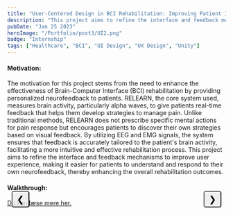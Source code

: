 ```yaml
---
title: "User-Centered Design in BCI Rehabilitation: Improving Patient Interaction with Neurofeedback Systems"
description: "This project aims to refine the interface and feedback mechanisms to improve user experience, making it easier for patients to understand and respond to their own neurofeedback, thereby enhancing the overall rehabilitation outcomes."
pubDate: "Jan 25 2023"
heroImage: "/Portfolio/post3/UI2.png"
badge: "Internship"
tags: ["Healthcare", "BCI", "UI Design", "UX Design", "Unity"]
---
```


<!DOCTYPE html>
<html>
<head>
    <style>
        .mySlides {display:none;}
        .slideshow-container {
            max-width: auto;
            position: relative;
            margin: auto;
            max-height: 40vh; /* Keeps the container height consistent */
        }
        .slideshow-container img {
            width: auto; /* Image width adjusts based on container */
            max-height: 39vh;
        }
        .nav-btn {
            position: absolute;
            top: 0%;
            transform: translateY(-50%);
            background-color: rgba(238, 238, 238, 0.8);
            color: black;
            cursor: pointer;
            font-size: 20px;
            padding: 5px 10px;
            z-index: 99;
            border-radius: 5px;
        }
        .nav-btn:hover {
            background-color: rgb(97, 97, 97);
            color: white;
        }
        .nav-prev {
            left: 10px;
        }
        .nav-next {
            right: 10px;
        }
    </style>
</head>
<body>
    <h4>Motivation:</h4>
        <p>
            The motivation for this project stems from the need to enhance the effectiveness of Brain-Computer Interface (BCI) rehabilitation by providing personalized neurofeedback to patients. RELEARN, the core system used, measures brain activity, particularly alpha waves, to give patients real-time feedback that helps them develop strategies to manage pain. Unlike traditional methods, RELEARN does not prescribe specific mental actions for pain response but encourages patients to discover their own strategies based on visual feedback. By utilizing EEG and EMG signals, the system ensures that feedback is accurately tailored to the patient's brain activity, facilitating a more intuitive and effective rehabilitation process. This project aims to refine the interface and feedback mechanisms to improve user experience, making it easier for patients to understand and respond to their own neurofeedback, thereby enhancing the overall rehabilitation outcomes.
        </p>
    <h4>Walkthrough:</h4>
    <div class="slideshow-container">
        <img class="mySlides" src="\Portfolio\post3\redo0.png">
        <img class="mySlides" src="\Portfolio\post3\redo2.png">
        <img class="mySlides" src="\Portfolio\post3\redo1.jpg">
        <img class="mySlides" src="\Portfolio\post3\redo3.jpg">
        <img class="mySlides" src="\Portfolio\post3\redo4.jpg">
        <img class="mySlides" src="\Portfolio\post3\redo5.jpg">
        <img class="mySlides" src="\Portfolio\post3\redo6.jpg">
        <img class="mySlides" src="\Portfolio\post3\tutorial.jpg">
        <img class="mySlides" src="\Portfolio\post3\redo7.png">
        <button class="nav-btn nav-prev">&#10094;</button>
        <button class="nav-btn nav-next">&#10095;</button>
    </div>
    <span id=imageText></span>
    <a href="https://drive.google.com/file/d/1tRb2oc1O41ejAmauPgD2TVN0tYoNJbSE/view?usp=sharing" target="_blank">Du kan læse mere her.</a>

<script>
  (function() {
    // All code is inside an IIFE (Immediately Invoked Function Expression) to avoid global scope pollution

    let slideIndex = 1; // Declare slideIndex only once
    let totalImages = 0; // Declare totalImages variable

    // Function to initialize the slideshow
    function initSlideshow() {
        totalImages = NumberOfImages(); // Calculate total number of images
        showSlides(slideIndex); // Display the initial slide
    }

    function NumberOfImages() {
        const slides = document.getElementsByClassName("mySlides");
        for (let i = 0; i < slides.length; i++) {
            slides[i].style.display = "none"; // Hide all slides initially
        }
        slides[0].style.display = "block"; // Display the first image
        console.log("NumberOfImages " + slides.length);
        return slides.length; // Return total number of slides
    }

    function showSlides(index) {
        const slides = document.getElementsByClassName("mySlides");
        if (index > slides.length) {
            slideIndex = 1; // Wrap around to the first slide
        }
        if (index < 1) {
            slideIndex = slides.length; // Wrap around to the last slide
        }
        for (let i = 0; i < slides.length; i++) {
            slides[i].style.display = "none"; // Hide all slides
        }
        slides[slideIndex - 1].style.display = "block"; // Show the current slide
        changeSpanText(slideIndex); // Update the text for the current slide
    }

    function nextImg(step) {
        slideIndex += step;
        if (slideIndex > totalImages) {
            slideIndex = 1;
        }
        showSlides(slideIndex);
    }

    function previousImg(step) {
        slideIndex -= step;
        if (slideIndex < 1) {
            slideIndex = totalImages;
        }
        showSlides(slideIndex);
    }

    function addEventListeners() {
        // Remove previous event listeners if they exist to prevent duplication
        document.querySelector(".nav-next").removeEventListener("click", handleNextClick);
        document.querySelector(".nav-prev").removeEventListener("click", handlePrevClick);
        document.removeEventListener("keydown", handleKeyDown);

        // Define click handlers
        function handleNextClick() {
            nextImg(1);
        }

        function handlePrevClick() {
            previousImg(1);
        }

        function handleKeyDown(event) {
            switch (event.key) {
                case "ArrowRight":
                    nextImg(1); // Move forward by 1 slide
                    break;
                case "ArrowLeft":
                    previousImg(1); // Move backward by 1 slide
                    break;
            }
        }

        // Add new event listeners
        document.querySelector(".nav-next").addEventListener("click", handleNextClick);
        document.querySelector(".nav-prev").addEventListener("click", handlePrevClick);
        document.addEventListener("keydown", handleKeyDown);
    }

    function changeSpanText(imageIndex) {
        var spanElement = document.getElementById('imageText');
        var index = imageIndex - 1;
        const imageTextArray = [
            "<b>BCI rehabilitation:</b> The main goal of RELEARN in BCI (Brain-Computer Interface) rehabilitation is to provide neurofeedback to patients based on their brain activity, specifically alpha waves (8-13 Hz). This neurofeedback allows patients to respond to and learn from their own brain activity, helping them develop strategies to manage pain. The system uses EEG equipment to measure alpha activity from the motor cortex (channels C3, C1, CZ, C2, and C5) and controls for flashes with additional sensors EMG signals dictate when to process EEG data to ensure accurate feedback When a patient uses RELEARN, there is no formal procedure for what or how they should think when responding to pain during or after a wrist extension. The goal of RELEARN is for patients to construct a mental strategy when they experience pain. RELEARN visualizes when the strategy is correct.",
            "<b>REDO's interface:</b> During rehabilitation sessions, a threshold is set at 120% of the patient's baseline alpha activity level. Due to the inverse relationship between alpha activity and pain levels (higher alpha activity corresponds to lower pain), given feedback based on this threshold. Positive feedback is given when alpha activity is above threshold, and neutral feedback when it falls between baseline and threshold. The feedback is visual and uses color-coded bars that follow the traffic light metaphor: green for positive, orange for neutral and red for negative feedback. Each session contains 70 wrist extensions (10 for calibration and 60 for training) and starts and ends with pain scores on a Visual Analog Scale (VAS).",
            "<b>Three types of feedback:</b> REDO's interface to the RELEARN system is designed to provide clear, visual feedback to patients during rehabilitation sessions. It includes a home screen where patients can see their baseline and threshold levels annotated. Feedback is provided through a colored bar that scales relative to alpha activity levels, with a black background for contrast The interface uses a traffic light metaphor for color coding: green means positive feedback (alpha activity above threshold), orange indicates neutral feedback (between baseline and threshold) , and red shows negative feedback (below baseline). Additional interface elements provide information about the patient's performance and progress. The motion counter tracks the number of wrist extensions within each block. If the patient attempts a new wrist extension within 10 seconds, a pause message instructs them to wait. This structured visual approach helps patients understand their performance and guides them to develop effective mental strategies to manage pain during their rehabilitation process with RELEARN.",
            "<b>Extended human factors model:</b> The human part of the model is the EMG signal, which is the input mode or responder, and the senses that perceive the feedback. The computer part has control of the system, sensors (EEG) and shows information. When the patient performs a wrist extension that triggers the EEG reading, the feedback that RELEARN displays is the EEG reading from their wrist extension and not the EMG signal from the wrist extension. The relationship between the responder and the display creates an unaligned and difficult system to understand the familiar relationship would be to receive feedback directly from an action, eg a correct hand exercise only triggers the feedback bar, but the height or color of it is controlled by the EEG signal.",
            "<b>Degrees of freedom:</b> refers to x, y, z axis positions in 3D and the orientation in each axis. A 7th degree is needed to map the EEG signal. As mentioned earlier, Participant A from the thesis study explained, how they tried different methods of doing wrist extension with the goal of getting the bar higher.I used the degrees of freedom (DOF) model to explain how the feedback spatially relates to the wrist extension and the pain response when the interview indicated a possible discrepancy between them. The discrepancy increases when the relationship between wrist extension and the feedback is more spatially congruent with the relationship between pain response and feedback. The spatial transformation may not be the ideal way to refer to the mental pain response in patients, as the EEG is a technical concept, so the reliance on a mapping between wave amplitudes in a signal and the height of a column requires technical knowledge to understand the spatial relationship, even if it is spatially congruent. The DOF model is made from the perspective of an average patient with no knowledge of signal processing, so the mapping between pain response and feedback is more difficult to learn than using the non-existent link between wrist extension and feedback. This discrepancy creates interactions where patients explore the system by modulating wrist extension and look for changes in the feedback, providing no benefit to their pain response.",
            "<b>Mapping scheme:</b> The table uses a set of design principles in the header and describes the status of each of them at all stages of the interaction. The first column describes the different stages of the action, for example the practice and breaks. RELEARN starts in Home mode and after one wrist extension switches to Pause mode. The system then switches between Pause mode and Exercise mode until the patient has performed 20 wrist extensions, then it switches to Block End. The mode indication and the new mode indicator have no signifiers or affordances visible to inform the patient to perform the initial interaction, and when the patient completes the first wrist extension, the only indication of the pause period is the increment of the motion counter. The patient must attempt another wrist extension for the pause text to appear the state changes from Pause to Practice.The design of RELEARN with the BCI paradigm would solve most of the problems highlighted in the Mapping scheme. The BCI paradigm divides the interaction into five phases; ready, ready, start, feedback and pause, and acts as a kind of traffic light system.",
            "<b>Overview of the prototype and the three phases: tutorial, task and screen saver. Below the images is a temporal visualization of the interaction:</b> The 3D models were created in Blender to fit the mindfulness and nature theme. The interaction was built in Unity, using simplified feedback signals from RELEARN (positive and negative), based on EMG and EEG signals A \"hmm\" sound indicated pain response rating, with positive feedback producing a bell sound and a green ring, and in case of negative feedback, a neutral ring is given.",
            "<b>Tutorial:</b> Before the session begins, a short tutorial is played in which the mindfulness spirit outlines the task and the different types of feedback in the environment. The purpose of the different elements in the environment is explained and the goal related to the mindfulness theme: The participant is able to get to the temple on the mountain in the background if they collect 20 green rings in one session The script for the tutorial: Between each block a screen saver appears with the order of rings collected in each block and it only shows the blue frame and rings for blocks completed, so after the first block the screensaver will only show the first blue background with rings. Finally, the green background at the bottom counts towards the goal outlined in the tutorial.",
            "<b>Redesign of REDO's system:</b> Based on my interaction analysis."
        ];
        spanElement.innerHTML = imageTextArray[index];
    }

    // Initialize slideshow and event listeners
    initSlideshow();
    addEventListeners();
  })(); // IIFE ends here
</script>

</body>
</html>